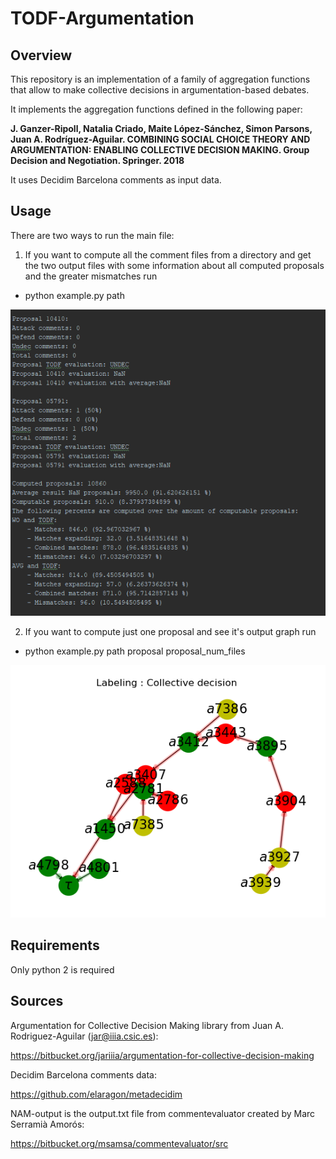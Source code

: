 # TODF-Argumentation
## Overview
This repository is an implementation of a family of aggregation functions that allow to make collective decisions in argumentation-based debates.

It implements the aggregation functions defined in the following paper:

**J. Ganzer-Ripoll, Natalia Criado, Maite López-Sánchez, Simon Parsons, Juan A. Rodríguez-Aguilar. COMBINING SOCIAL CHOICE THEORY AND ARGUMENTATION: ENABLING COLLECTIVE DECISION MAKING. Group Decision and Negotiation. Springer. 2018**

It uses Decidim Barcelona comments as input data.

## Usage

There are two ways to run the main file:
1. If you want to compute all the comment files from a directory and get the two output files with
 some information about all computed proposals and the greater mismatches run

* python example.py path

![](output_example.PNG)

2. If you want to compute just one proposal and see it's output graph run

* python example.py path proposal proposal_num_files

![](example.PNG)

## Requirements
Only python 2 is required

## Sources
Argumentation for Collective Decision Making library from Juan A. Rodriguez-Aguilar (jar@iiia.csic.es):

https://bitbucket.org/jariiia/argumentation-for-collective-decision-making

Decidim Barcelona comments data:

https://github.com/elaragon/metadecidim

NAM-output is the output.txt file from commentevaluator created by Marc Serramià Amorós:

https://bitbucket.org/msamsa/commentevaluator/src
